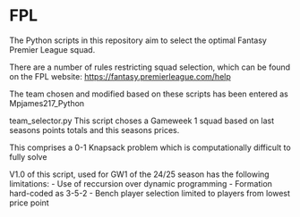 # FPL
The Python scripts in this repository aim to select the optimal Fantasy Premier League squad.

There are a number of rules restricting squad selection, which can be found on the FPL website: https://fantasy.premierleague.com/help

The team chosen and modified based on these scripts has been entered as Mpjames217_Python

team_selector.py
This script choses a Gameweek 1 squad based on last seasons points totals and this seasons prices.

This comprises a 0-1 Knapsack problem which is computationally difficult to fully solve

V1.0 of this script, used for GW1 of the 24/25 season has the following limitations:
    - Use of reccursion over dynamic programming
    - Formation hard-coded as 3-5-2
    - Bench player selection limited to players from lowest price point
